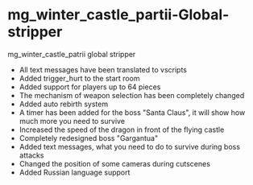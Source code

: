 # mg_winter_castle_partii-Global-stripper
mg_winter_castle_patrii global stripper
- All text messages have been translated to vscripts
- Added trigger_hurt to the start room
- Added support for players up to 64 pieces
- The mechanism of weapon selection has been completely changed
- Added auto rebirth system
- A timer has been added for the boss "Santa Claus", it will show how much more you need to survive
- Increased the speed of the dragon in front of the flying castle
- Completely redesigned boss "Gargantua"
- Added text messages, what you need to do to survive during boss attacks
- Changed the position of some cameras during cutscenes
- Added Russian language support
